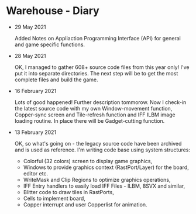 # Warehouse - Diary

- 29 May 2021

	Added Notes on Appliaction Programming Interface (API) for general and game
	specific functions.

- 28 May 2021

	OK, I managed to gather 608+ source code files from this year only!
	I've put it into separate directories.
	The next step will be to get the most complete files and build the game.

- 16 February 2021

	Lots of good happened! Further description tommorow. Now I check-in the latest
	source code with my own Window-movement function, Copper-sync screen and 
	Tile-refresh function and IFF ILBM image loading routine. In place there
	will be Gadget-cutting function.

- 13 February 2021

	OK, so what's going on - the legacy source code have been archived and is used as
	reference.
	I'm writing code base using system structures:
	
	- Colorful (32 colors) screen to display game graphics,
	- Windows to provide graphics context (RastPort/Layer) for the board, editor etc.
	- WriteMask and Clip Regions to optimize graphics operations,
	- IFF Entry handlers to easily load IFF Files - ILBM, 8SVX and similar,
	- Blitter code to draw tiles in RastPorts,
	- Cells to implement board,
	- Copper interrupt and user Copperlist for animation.